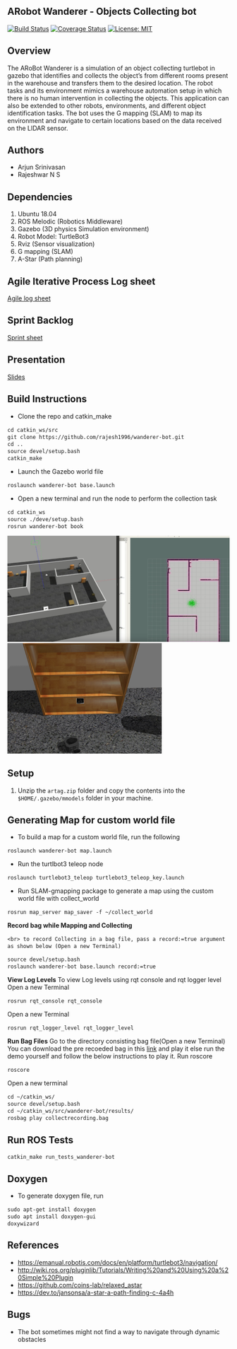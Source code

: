 ## ARobot Wanderer - Objects Collecting bot
[![Build Status](https://travis-ci.org/rajesh1996/wanderer-bot.svg?branch=master)](https://travis-ci.org/rajesh1996/wanderer-bot)
[![Coverage Status](https://coveralls.io/repos/github/rajesh1996/wanderer-bot/badge.svg?branch=master)](https://coveralls.io/github/rajesh1996/wanderer-bot?branch=master)
[![License: MIT](https://img.shields.io/badge/License-MIT-blue.svg)](https://github.com/rajesh1996/wanderer-bot/blob/master/LICENSE)

## Overview
The ARoBot Wanderer is a simulation of an object collecting turtlebot in gazebo that identifies and collects the object’s from different rooms present in the warehouse and transfers them to the desired location. The robot tasks and its environment mimics a warehouse automation setup in which there is no human intervention in collecting the objects. This application can also be extended to other robots, environments, and different object identification tasks. The bot uses the G mapping (SLAM) to map its environment and navigate to certain locations based on the data received on the LIDAR sensor.

## Authors
* Arjun Srinivasan
* Rajeshwar N S

## Dependencies
1. Ubuntu 18.04 
2. ROS Melodic (Robotics Middleware) 
3. Gazebo (3D physics Simulation environment) 
4. Robot Model: TurtleBot3
5. Rviz (Sensor visualization) 
6. G mapping (SLAM)
7. A-Star (Path planning)

## Agile Iterative Process Log sheet

[Agile log sheet](https://docs.google.com/spreadsheets/d/1dLMGk8zPM-85imcmCIn-f_uHfrWFpCoLMeSDqo5d0ug/edit?usp=sharing)

## Sprint Backlog

[Sprint sheet](https://docs.google.com/document/d/1nw3doTetBTEVzwYsUaO5rmn6OKx01XztPgxk0OSMTJQ/edit?usp=sharing)

## Presentation

[Slides](https://docs.google.com/presentation/d/1UMUzmukO2oE_W5D7BSV9Qj-iUwiHM7VWbbpau8O652g/edit?usp=sharing)

## Build Instructions

* Clone the repo and catkin_make
```
cd catkin_ws/src
git clone https://github.com/rajesh1996/wanderer-bot.git
cd ..
source devel/setup.bash
catkin_make
```
* Launch the Gazebo world file
```
roslaunch wanderer-bot base.launch
```
* Open a new terminal and run the node to perform the collection task
```
cd catkin_ws
source ./deve/setup.bash
rosrun wanderer-bot book
```
<img src="/results/gaz.png"/>
<img src="/results/artag.png"/ width="350" height="250">



## Setup
1. Unzip the `artag.zip` folder and copy the contents into the `$HOME/.gazebo/mmodels` folder in your machine. 

## Generating Map for custom world file
* To build a map for a custom world file, run the following
```
roslaunch wanderer-bot map.launch 
```
* Run the turtlbot3 teleop node
```
roslaunch turtlebot3_teleop turtlebot3_teleop_key.launch  
```
* Run SLAM-gmapping package to generate a map using the custom world file with collect_world
```
rosrun map_server map_saver -f ~/collect_world
```
**Record bag while Mapping and Collecting**

```
<br> to record Collecting in a bag file, pass a record:=true argument as shown below (Open a new Terminal)
```
```
source devel/setup.bash
roslaunch wanderer-bot base.launch record:=true
```

**View Log Levels**
To view Log levels using rqt console and rqt logger level
Open a new Terminal
```
rosrun rqt_console rqt_console
```
Open a new Terminal
```
rosrun rqt_logger_level rqt_logger_level
```

**Run Bag Files**
Go to the directory consisting bag file(Open a new Terminal)
You can download the pre recoeded bag in this [link](https://drive.google.com/drive/folders/1JxEAqz9UTEJX0XFYxD497ZBU5edJoSj2?usp=sharing) and play it
else run the demo yourself and follow the below instructions to play it.
Run roscore
```
roscore
```
Open a new terminal
```
cd ~/catkin_ws/
source devel/setup.bash
cd ~/catkin_ws/src/wanderer-bot/results/
rosbag play collectrecording.bag 
```

## Run ROS Tests
```
catkin_make run_tests_wanderer-bot
```

## Doxygen
* To generate doxygen file, run
```
sudo apt-get install doxygen
sudo apt install doxygen-gui
doxywizard
```

## References
* https://emanual.robotis.com/docs/en/platform/turtlebot3/navigation/
* http://wiki.ros.org/pluginlib/Tutorials/Writing%20and%20Using%20a%20Simple%20Plugin
* https://github.com/coins-lab/relaxed_astar
* https://dev.to/jansonsa/a-star-a-path-finding-c-4a4h

## Bugs
* The bot sometimes might not find a way to navigate through dynamic obstacles








